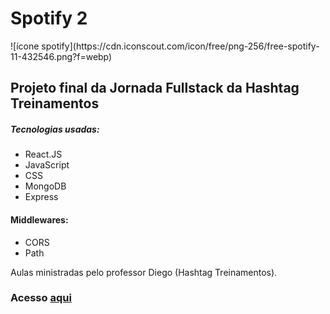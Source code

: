 <h1>Spotify 2</h1> ![ícone spotify](https://cdn.iconscout.com/icon/free/png-256/free-spotify-11-432546.png?f=webp)
<h2>Projeto final da Jornada Fullstack da Hashtag Treinamentos</h2>

<h5>Tecnologias usadas:</h5>
<ul>
  <li>React.JS</li>
  <li>JavaScript</li>
  <li>CSS</li>
  <li>MongoDB</li>
  <li>Express</li>
</ul>

<h4>Middlewares:</h4>
  <ul>
    <li>CORS</li>
    <li>Path</li>
  </ul>

Aulas ministradas pelo professor Diego (Hashtag Treinamentos).

<h3>Acesso <a href="https://jornada-fullstack-spotify-vqeu.onrender.com">aqui</a> </h3>
